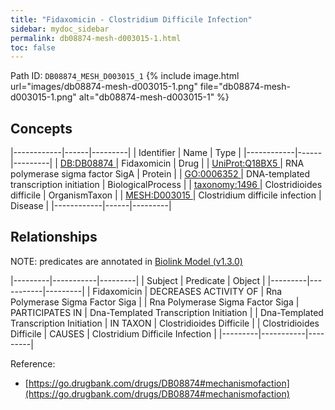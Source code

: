```yaml
---
title: "Fidaxomicin - Clostridium Difficile Infection"
sidebar: mydoc_sidebar
permalink: db08874-mesh-d003015-1.html
toc: false 
---
```



Path ID: `DB08874_MESH_D003015_1`
{% include image.html url="images/db08874-mesh-d003015-1.png" file="db08874-mesh-d003015-1.png" alt="db08874-mesh-d003015-1" %}

## Concepts

|------------|------|---------|
| Identifier | Name | Type    |
|------------|------|---------|
| <a href="https://identifiers.org/DB:DB08874">DB:DB08874 </a> | Fidaxomicin | Drug |
| <a href="https://identifiers.org/UniProt:Q18BX5">UniProt:Q18BX5 </a> | RNA polymerase sigma factor SigA | Protein |
| <a href="https://identifiers.org/GO:0006352">GO:0006352 </a> | DNA-templated transcription initiation | BiologicalProcess |
| <a href="https://identifiers.org/taxonomy:1496">taxonomy:1496 </a> | Clostridioides difficile | OrganismTaxon |
| <a href="https://identifiers.org/MESH:D003015">MESH:D003015 </a> | Clostridium difficile infection | Disease |
|------------|------|---------|

## Relationships


NOTE: predicates are annotated in <a href="https://github.com/biolink/biolink-model/releases/tag/v1.3.0">Biolink Model (v1.3.0)</a>

|---------|-----------|---------|
| Subject | Predicate | Object  |
|---------|-----------|---------|
| Fidaxomicin | DECREASES ACTIVITY OF | Rna Polymerase Sigma Factor Siga |
| Rna Polymerase Sigma Factor Siga | PARTICIPATES IN | Dna-Templated Transcription Initiation |
| Dna-Templated Transcription Initiation | IN TAXON | Clostridioides Difficile |
| Clostridioides Difficile | CAUSES | Clostridium Difficile Infection |
|---------|-----------|---------|

Reference: 
  - [https://go.drugbank.com/drugs/DB08874#mechanismofaction](https://go.drugbank.com/drugs/DB08874#mechanismofaction)
